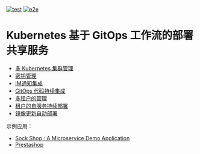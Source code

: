 [![test](https://github.com/zxkane/eks-gitops/actions/workflows/test.yaml/badge.svg)](https://github.com/zxkane/eks-gitops/actions/workflows/test.yaml)
[![e2e](https://github.com/zxkane/eks-gitops/actions/workflows/e2e.yaml/badge.svg)](https://github.com/zxkane/eks-gitops/actions/workflows/e2e.yaml)

# Kubernetes 基于 GitOps 工作流的部署共享服务

- [多 Kubernetes 集群管理](https://kane.mx/posts/gitops/flux-in-action-1/#1-kubernetes-%E9%9B%86%E7%BE%A4%E5%AE%89%E8%A3%85%E9%85%8D%E7%BD%AE-flux)
- [密钥管理](https://kane.mx/posts/gitops/flux-in-action-1/#3-%E5%AF%86%E9%92%A5%E7%9A%84%E7%AE%A1%E7%90%86)
- [IM通知集成](https://kane.mx/posts/gitops/flux-in-action-1/#4-%E9%80%9A%E7%9F%A5%E9%9B%86%E6%88%90)
- [GitOps 代码持续集成](https://kane.mx/posts/gitops/flux-in-action-1/#5-gitops-%E4%BB%A3%E7%A0%81%E7%9A%84-ci)
- [多租户的管理](https://kane.mx/posts/gitops/flux-in-action-2/#%E4%B8%89%E7%A7%9F%E6%88%B7%E7%9A%84%E9%9B%86%E7%BE%A4%E8%B5%84%E6%BA%90%E7%AE%A1%E7%90%86)
- [租户的自服务持续部署](https://kane.mx/posts/gitops/flux-in-action-2/#%E5%9B%9B%E7%A7%9F%E6%88%B7%E9%9A%94%E7%A6%BB%E4%B8%94%E8%87%AA%E6%9C%8D%E5%8A%A1%E7%9A%84%E5%BA%94%E7%94%A8%E6%8C%81%E7%BB%AD%E9%83%A8%E7%BD%B2)
- [镜像更新自动部署](https://kane.mx/posts/gitops/flux-in-action-2/#%E4%BA%94%E8%87%AA%E5%8A%A8%E5%8F%91%E5%B8%83%E9%95%9C%E5%83%8F%E6%9B%B4%E6%96%B0)
 
示例应用：

- [Sock Shop : A Microservice Demo Application](https://github.com/microservices-demo/microservices-demo)
- [Prestashop](https://github.com/bitnami/charts/tree/master/bitnami/prestashop)
